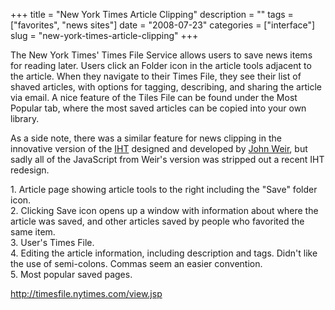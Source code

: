 +++
title = "New York Times Article Clipping"
description = ""
tags = ["favorites", "news sites"]
date = "2008-07-23"
categories = ["interface"]
slug = "new-york-times-article-clipping"
+++


<p>The New York Times' Times File Service allows users to save news items for reading later. Users click an Folder icon in the article tools adjacent to the article. When they navigate to their Times File, they see their list of shaved articles, with options for tagging, describing, and sharing the article via email. A nice feature of the Tiles File can be found under the Most Popular tab, where the most saved articles can be copied into your own library. </p>
<p>As a side note, there was a similar feature for news clipping in the innovative version of the <a href="http://iht.com/">IHT</a> designed and developed by <a href="http://www.ironicsans.com/thsrs/">John Weir</a>, but sadly all of the JavaScript from Weir's version was stripped out a recent IHT redesign.</p>
<div id="screens-full" class="clear"><div class="caption">1. Article page showing article tools to the right including the &quot;Save&quot; folder icon.</div><div class="fullimg clear"><a href="//konigi.com/media/interface/nytimes-favoriting-1.png" class="group" rel="group" title="1. Article page showing article tools to the right including the &quot;Save&quot; folder icon."><img src="//konigi.com/media/interface/nytimes-favoriting-1.png" alt="" class="img-responsive"></a></div></div><div id="screens-full" class="clear"><div class="caption">2. Clicking Save icon opens up a window with information about where the article was saved, and other articles saved by people who favorited the same item. </div><div class="fullimg clear"><a href="//konigi.com/media/interface/nytimes-favoriting-2.png" class="group" rel="group" title="2. Clicking Save icon opens up a window with information about where the article was saved, and othe..."><img src="//konigi.com/media/interface/nytimes-favoriting-2.png" alt="" class="img-responsive"></a></div></div><div id="screens-full" class="clear"><div class="caption">3. User's Times File.</div><div class="fullimg clear"><a href="//konigi.com/media/interface/nytimes-favoriting-3.png" class="group" rel="group" title="3. User's Times File."><img src="//konigi.com/media/interface/nytimes-favoriting-3.png" alt="" class="img-responsive"></a></div></div><div id="screens-full" class="clear"><div class="caption">4. Editing the article information, including description and tags. Didn't like the use of semi-colons. Commas seem an easier convention.</div><div class="fullimg clear"><a href="//konigi.com/media/interface/nytimes-favoriting-4.png" class="group" rel="group" title="4. Editing the article information, including description and tags. Didn't like the use of semi..."><img src="//konigi.com/media/interface/nytimes-favoriting-4.png" alt="" class="img-responsive"></a></div></div><div id="screens-full" class="clear"><div class="caption">5. Most popular saved pages.</div><div class="fullimg clear"><a href="//konigi.com/media/interface/nytimes-favoriting-5.png" class="group" rel="group" title="5. Most popular saved pages."><img src="//konigi.com/media/interface/nytimes-favoriting-5.png" alt="" class="img-responsive"></a></div></div>        
<p><a href="http://timesfile.nytimes.com/view.jsp">http://timesfile.nytimes.com/view.jsp</a></p>

